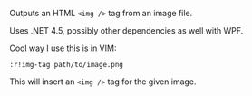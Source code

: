 Outputs an HTML `<img />` tag from an image file.

Uses .NET 4.5, possibly other dependencies as well with WPF.

Cool way I use this is in VIM:
    
    :r!img-tag path/to/image.png

This will insert an `<img />` tag for the given image.

